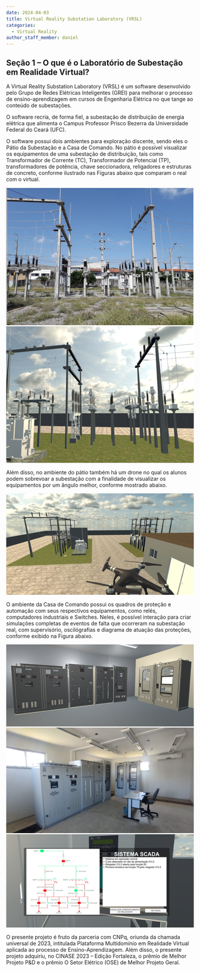```yaml
---
date: 2024-04-03
title: Virtual Reality Substation Laboratory (VRSL) 
categories:
  - Virtual Reality
author_staff_member: daniel
---
```

## Seção 1 – O que é o Laboratório de Subestação em Realidade Virtual?

A Virtual Reality Substation Laboratory (VRSL) é um software desenvolvido pelo Grupo de Redes Elétricas Inteligentes (GREI) para melhorar o processo de ensino-aprendizagem em cursos de Engenharia Elétrica no que tange ao conteúdo de subestações. 


O software recria, de forma fiel, a subestação de distribuição de energia elétrica que alimenta o Campus Professor Prisco Bezerra da Universidade Federal do Ceará (UFC).

O software possui dois ambientes para exploração discente, sendo eles o Pátio da Subestação e a Casa de Comando. No pátio é possível visualizar os equipamentos de uma subestação de distribuição, tais como Transformador de Corrente (TC), Transformador de Potencial (TP), transformadores de potência, chave seccionadora, religadores e estruturas de concreto, conforme ilustrado nas Figuras abaixo que comparam o real com o virtual.

![Foto-1](/images/foto-1.png)
![Foto-2](/images/foto-2.png)

Além disso, no ambiente do pátio também há um drone no qual os alunos podem sobrevoar a subestação com a finalidade de visualizar os equipamentos por um ângulo melhor, conforme mostrado abaixo.

![Foto-3](/images/foto-3.png)

O ambiente da Casa de Comando possui os quadros de proteção e automação com seus respectivos equipamentos, como relés, computadores industriais e Switches. Neles, é possível interação para criar simulações completas de eventos de falta que ocorreram na subestação real, com supervisório, oscilógrafias e diagrama de atuação das proteções, conforme exibido na Figura abaixo.

![Foto-4](/images/foto-4.png)
![Foto-5](/images/foto-5.jpg)
![Foto-6](/images/foto-6.png)


O presente projeto é fruto da parceria com CNPq, oriunda da chamada universal de 2023, intitulada Plataforma Multidomínio em Realidade Virtual aplicada ao processo de Ensino-Aprendizagem. Além disso, o presente projeto adquiriu, no CINASE 2023 – Edição Fortaleza, o prêmio de Melhor Projeto P&D e o prêmio O Setor Elétrico (OSE) de Melhor Projeto Geral.
